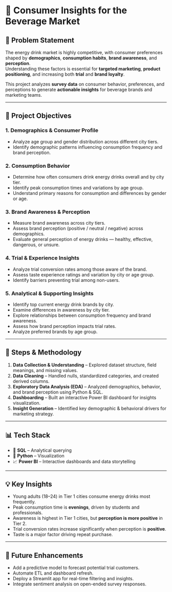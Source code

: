 # 🧃 Consumer Insights for the Beverage Market

## 📌 Problem Statement

The energy drink market is highly competitive, with consumer preferences shaped by **demographics**, **consumption habits**, **brand awareness**, and **perception**.  
Understanding these factors is essential for **targeted marketing**, **product positioning**, and increasing both **trial** and **brand loyalty**.

This project analyzes **survey data** on consumer behavior, preferences, and perceptions to generate **actionable insights** for beverage brands and marketing teams.

---

## 🎯 Project Objectives

### 1. Demographics & Consumer Profile
- Analyze age group and gender distribution across different city tiers.  
- Identify demographic patterns influencing consumption frequency and brand perception.

### 2. Consumption Behavior
- Determine how often consumers drink energy drinks overall and by city tier.  
- Identify peak consumption times and variations by age group.  
- Understand primary reasons for consumption and differences by gender or age.

### 3. Brand Awareness & Perception
- Measure brand awareness across city tiers.  
- Assess brand perception (positive / neutral / negative) across demographics.  
- Evaluate general perception of energy drinks — healthy, effective, dangerous, or unsure.

### 4. Trial & Experience Insights
- Analyze trial conversion rates among those aware of the brand.  
- Assess taste experience ratings and variation by city or age group.  
- Identify barriers preventing trial among non-users.

### 5. Analytical & Supporting Insights
- Identify top current energy drink brands by city.  
- Examine differences in awareness by city tier.  
- Explore relationships between consumption frequency and brand awareness.  
- Assess how brand perception impacts trial rates.  
- Analyze preferred brands by age group.

---

## 🧪 Steps & Methodology

1. **Data Collection & Understanding** – Explored dataset structure, field meanings, and missing values.  
2. **Data Cleaning** – Handled nulls, standardized categories, and created derived columns.  
3. **Exploratory Data Analysis (EDA)** – Analyzed demographics, behavior, and brand perception using Python & SQL.  
4. **Dashboarding** – Built an interactive Power BI dashboard for insights visualization.  
5. **Insight Generation** – Identified key demographic & behavioral drivers for marketing strategy.

---

## 📊 Tech Stack

- 🧠 **SQL** – Analytical querying  
- 🐍 **Python** – Visualization  
- 📈 **Power BI** – Interactive dashboards and data storytelling

---

## 💡 Key Insights

- Young adults (18–24) in Tier 1 cities consume energy drinks most frequently.  
- Peak consumption time is **evenings**, driven by students and professionals.  
- Awareness is highest in Tier 1 cities, but **perception is more positive** in Tier 2.  
- Trial conversion rates increase significantly when perception is **positive**.  
- Taste is a major factor driving repeat purchase.

---

## 🚀 Future Enhancements

- Add a predictive model to forecast potential trial customers.
- Automate ETL and dashboard refresh.
- Deploy a Streamlit app for real-time filtering and insights.
- Integrate sentiment analysis on open-ended survey responses.

